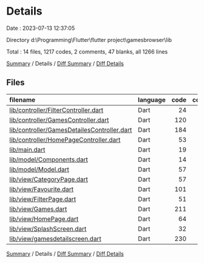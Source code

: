 # Details

Date : 2023-07-13 12:37:05

Directory d:\\Programming\\Flutter\\flutter project\\gamesbrowser\\lib

Total : 14 files,  1217 codes, 2 comments, 47 blanks, all 1266 lines

[Summary](results.md) / Details / [Diff Summary](diff.md) / [Diff Details](diff-details.md)

## Files
| filename | language | code | comment | blank | total |
| :--- | :--- | ---: | ---: | ---: | ---: |
| [lib/controller/FilterController.dart](/lib/controller/FilterController.dart) | Dart | 24 | 0 | 2 | 26 |
| [lib/controller/GamesController.dart](/lib/controller/GamesController.dart) | Dart | 120 | 0 | 3 | 123 |
| [lib/controller/GamesDetailesController.dart](/lib/controller/GamesDetailesController.dart) | Dart | 184 | 0 | 2 | 186 |
| [lib/controller/HomePageController.dart](/lib/controller/HomePageController.dart) | Dart | 53 | 0 | 7 | 60 |
| [lib/main.dart](/lib/main.dart) | Dart | 19 | 0 | 4 | 23 |
| [lib/model/Components.dart](/lib/model/Components.dart) | Dart | 14 | 0 | 2 | 16 |
| [lib/model/Model.dart](/lib/model/Model.dart) | Dart | 57 | 0 | 5 | 62 |
| [lib/view/CategoryPage.dart](/lib/view/CategoryPage.dart) | Dart | 57 | 0 | 5 | 62 |
| [lib/view/Favourite.dart](/lib/view/Favourite.dart) | Dart | 101 | 0 | 3 | 104 |
| [lib/view/FilterPage.dart](/lib/view/FilterPage.dart) | Dart | 51 | 0 | 2 | 53 |
| [lib/view/Games.dart](/lib/view/Games.dart) | Dart | 211 | 1 | 4 | 216 |
| [lib/view/HomePage.dart](/lib/view/HomePage.dart) | Dart | 64 | 0 | 2 | 66 |
| [lib/view/SplashScreen.dart](/lib/view/SplashScreen.dart) | Dart | 32 | 0 | 3 | 35 |
| [lib/view/gamesdetailscreen.dart](/lib/view/gamesdetailscreen.dart) | Dart | 230 | 1 | 3 | 234 |

[Summary](results.md) / Details / [Diff Summary](diff.md) / [Diff Details](diff-details.md)